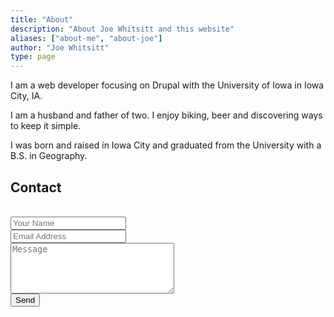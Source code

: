 ```yaml
---
title: "About"
description: "About Joe Whitsitt and this website"
aliases: ["about-me", "about-joe"]
author: "Joe Whitsitt"
type: page
---
```


I am a web developer focusing on Drupal with the University of Iowa in Iowa City, IA.

I am a husband and father of two. I enjoy biking, beer and discovering ways to keep it simple.

I was born and raised in Iowa City and graduated from the University with a B.S. in Geography.

## Contact
<br />
<form id="contact-form" action="https://formspree.io/f/mdovagpo" method="POST">
    <div class="mb-4">
         <input type="text" placeholder="Your Name" name="name" class="w-full p-4 bg-gray-200 border border-gray-200 focus:outline-none focus:bg-white focus:border-gray-500 dark:bg-warmgray-700 dark:border-warmgray-700 dark:focus:bg-warmgray-800" required="">
    </div>
    <div class="mb-4">
        <input type="text" placeholder="Email Address" name="email" class="w-full p-4 bg-gray-200 border border-gray-200 focus:outline-none focus:bg-white focus:border-gray-500 dark:bg-warmgray-700 dark:border-warmgray-700 dark:focus:bg-warmgray-800" required="">
    </div>
    <div class="mb-4">
        <textarea rows="5" cols="30" placeholder="Message" name="message" class="w-full p-4 bg-gray-200 border border-gray-200 focus:outline-none focus:bg-white focus:border-gray-500 dark:bg-warmgray-700 dark:border-warmgray-700 dark:focus:bg-warmgray-800" required=""></textarea>
    </div>
    <div class="mb-4">
        <button id="contact-form-button" type="submit" class="w-full button duration-100 py-2 bg-zinc-500 text-white cursor-pointer transition-colors hover:bg-black">Send</button>
    </div>
    <p id="contact-form-status"></p>
</form>

